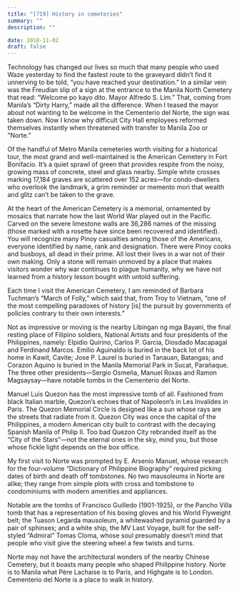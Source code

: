 ```yaml
---
title: "[719] History in cemeteries"
summary: ""
description: ""

date: 2018-11-02
draft: false
---
```


Technology has changed our lives so much that many people who used Waze yesterday to find the fastest route to the graveyard didn’t find it unnerving to be told, “you have reached your destination.” In a similar vein was the Freudian slip of a sign at the entrance to the Manila North Cemetery that read: “Welcome po kayo dito. Mayor Alfredo S. Lim.” That, coming from Manila’s “Dirty Harry,” made all the difference. When I teased the mayor about not wanting to be welcome in the Cementerio del Norte, the sign was taken down. Now I know why difficult City Hall employees reformed themselves instantly when threatened with transfer to Manila Zoo or “Norte.”

Of the handful of Metro Manila cemeteries worth visiting for a historical tour, the most grand and well-maintained is the American Cemetery in Fort Bonifacio. It’s a quiet sprawl of green that provides respite from the noisy, growing mass of concrete, steel and glass nearby. Simple white crosses marking 17,184 graves are scattered over 152 acres—for condo-dwellers who overlook the landmark, a grim reminder or memento mori that wealth and glitz can’t be taken to the grave.

At the heart of the American Cemetery is a memorial, ornamented by mosaics that narrate how the last World War played out in the Pacific. Carved on the severe limestone walls are 36,286 names of the missing (those marked with a rosette have since been recovered and identified). You will recognize many Pinoy casualties among those of the Americans, everyone identified by name, rank and designation. There were Pinoy cooks and busboys, all dead in their prime. All lost their lives in a war not of their own making. Only a stone will remain unmoved by a place that makes visitors wonder why war continues to plague humanity, why we have not learned from a history lesson bought with untold suffering.

Each time I visit the American Cemetery, I am reminded of Barbara Tuchman’s “March of Folly,” which said that, from Troy to Vietnam, “one of the most compelling paradoxes of history [is] the pursuit by governments of policies contrary to their own interests.”

Not as impressive or moving is the nearby Libingan ng mga Bayani, the final resting place of Filipino soldiers, National Artists and four presidents of the Philippines, namely: Elpidio Quirino, Carlos P. Garcia, Diosdado Macapagal and Ferdinand Marcos. Emilio Aguinaldo is buried in the back lot of his home in Kawit, Cavite; Jose P. Laurel is buried in Tanauan, Batangas; and Corazon Aquino is buried in the Manila Memorial Park in Sucat, Parañaque. The three other presidents—Sergio Osmeña, Manuel Roxas and Ramon Magsaysay—have notable tombs in the Cementerio del Norte.

Manuel Luis Quezon has the most impressive tomb of all. Fashioned from black Italian marble, Quezon’s echoes that of Napoleon’s in Les Invalides in Paris. The Quezon Memorial Circle is designed like a sun whose rays are the streets that radiate from it. Quezon City was once the capital of the Philippines, a modern American city built to contrast with the decaying Spanish Manila of Philip II. Too bad Quezon City rebranded itself as the “City of the Stars”—not the eternal ones in the sky, mind you, but those whose fickle light depends on the box office.

My first visit to Norte was prompted by E. Arsenio Manuel, whose research for the four-volume “Dictionary of Philippine Biography” required picking dates of birth and death off tombstones. No two mausoleums in Norte are alike; they range from simple plots with cross and tombstone to condominiums with modern amenities and appliances.

Notable are the tombs of Francisco Guilledo (1901-1925), or the Pancho Villa tomb that has a representation of his boxing gloves and his World Flyweight belt; the Tuason Legarda mausoleum, a whitewashed pyramid guarded by a pair of sphinxes; and a white ship, the MV Last Voyage, built for the self-styled “Admiral” Tomas Cloma, whose soul presumably doesn’t mind that people who visit give the steering wheel a few twists and turns.

Norte may not have the architectural wonders of the nearby Chinese Cemetery, but it boasts many people who shaped Philippine history. Norte is to Manila what Père Lachaise is to Paris, and Highgate is to London. Cementerio del Norte is a place to walk in history.
